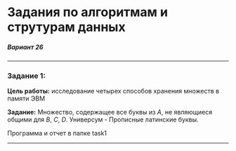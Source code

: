 # Задания по алгоритмам и струтурам данных

##### Вариант 26

---

### Задание 1:

**Цель работы:** исследование четырех способов хранения множеств в памяти ЭВМ

**Задание:** Множество, содержащее все буквы из *A*, не являющиеся общими для *B*, *C*, *D*. Универсум - Прописные латинские буквы.

Программа и отчет в папке task1

---
